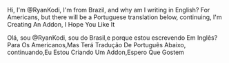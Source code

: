 Hi, I'm @RyanKodi, I'm from Brazil, and why am I writing in English? For Americans, but there will be a Portuguese translation below, continuing, I'm Creating An Addon, I Hope You Like It


Olá, sou @RyanKodi, sou do Brasil,e porque estou escrevendo Em Inglês?Para Os Americanos,Mas Terá Tradução De Português Abaixo, continuando,Eu Estou Criando Um Addon,Espero Que Gostem
